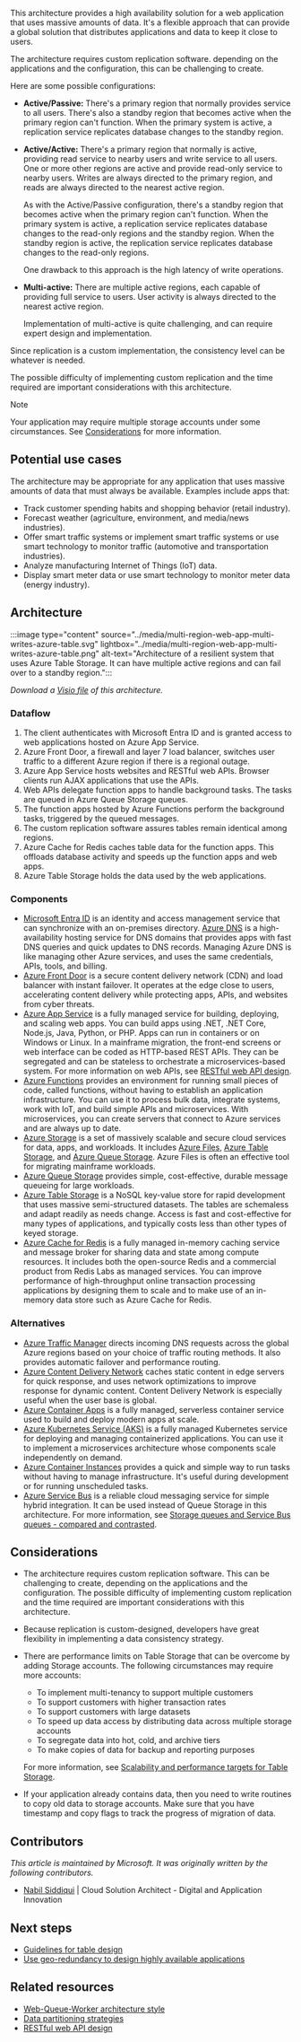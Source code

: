 This architecture provides a high availability solution for a web application that uses massive amounts of data. It's a flexible approach that can provide a global solution that distributes applications and data to keep it close to users.

The architecture requires custom replication software. depending on the applications and the configuration, this can be challenging to create.

Here are some possible configurations:

- **Active/Passive:** There's a primary region that normally provides service to all users. There's also a standby region that becomes active when the primary region can't function. When the primary system is active, a replication service replicates database changes to the standby region.
- **Active/Active:** There's a primary region that normally is active, providing read service to nearby users and write service to all users. One or more other regions are active and provide read-only service to nearby users. Writes are always directed to the primary region, and reads are always directed to the nearest active region.

   As with the Active/Passive configuration, there's a standby region that becomes active when the primary region can't function. When the primary system is active, a replication service replicates database changes to the read-only regions and the standby region. When the standby region is active, the replication service replicates database changes to the read-only regions.

   One drawback to this approach is the high latency of write operations.
- **Multi-active:** There are multiple active regions, each capable of providing full service to users. User activity is always directed to the nearest active region.

   Implementation of multi-active is quite challenging, and can require expert design and implementation.

Since replication is a custom implementation, the consistency level can be whatever is needed.

The possible difficulty of implementing custom replication and the time required are important considerations with this architecture.

> [!Note]
> Your application may require multiple storage accounts under some circumstances. See [Considerations](#considerations) for more information.

## Potential use cases

The architecture may be appropriate for any application that uses massive amounts of data that must always be available. Examples include apps that:

- Track customer spending habits and shopping behavior (retail industry).
- Forecast weather (agriculture, environment, and media/news industries).
- Offer smart traffic systems or implement smart traffic systems or use smart technology to monitor traffic (automotive and transportation industries).
- Analyze manufacturing Internet of Things (IoT) data.
- Display smart meter data or use smart technology to monitor meter data (energy industry).

## Architecture

:::image type="content" source="../media/multi-region-web-app-multi-writes-azure-table.svg" lightbox="../media/multi-region-web-app-multi-writes-azure-table.png" alt-text="Architecture of a resilient system that uses Azure Table Storage. It can have multiple active regions and can fail over to a standby region.":::

*Download a [Visio file](https://arch-center.azureedge.net/US-1857597-PR-3334-multi-region-web-app-multi-writes-azure-table.vsdx) of this architecture.*

### Dataflow

1. The client authenticates with Microsoft Entra ID and is granted access to web applications hosted on Azure App Service.
1. Azure Front Door, a firewall and layer 7 load balancer, switches user traffic to a different Azure region if there is a regional outage.
1. Azure App Service hosts websites and RESTful web APIs. Browser clients run AJAX applications that use the APIs.
1. Web APIs delegate function apps to handle background tasks. The tasks are queued in Azure Queue Storage queues.
1. The function apps hosted by Azure Functions perform the background tasks, triggered by the queued messages.
1. The custom replication software assures tables remain identical among regions.
1. Azure Cache for Redis caches table data for the function apps. This offloads database activity and speeds up the function apps and web apps.
1. Azure Table Storage holds the data used by the web applications.

### Components

- [Microsoft Entra ID](https://azure.microsoft.com/services/active-directory) is an identity and access management service that can synchronize with an on-premises directory.
[Azure DNS](https://azure.microsoft.com/services/dns) is a high-availability hosting service for DNS domains that provides apps with fast DNS queries and quick updates to DNS records. Managing Azure DNS is like managing other Azure services, and uses the same credentials, APIs, tools, and billing.
- [Azure Front Door](https://azure.microsoft.com/services/frontdoor) is a secure content delivery network (CDN) and load balancer with instant failover. It operates at the edge close to users, accelerating content delivery while protecting apps, APIs, and websites from cyber threats.
- [Azure App Service](/azure/well-architected/service-guides/app-service-web-apps) is a fully managed service for building, deploying, and scaling web apps. You can build apps using .NET, .NET Core, Node.js, Java, Python, or PHP. Apps can run in containers or on Windows or Linux. In a mainframe migration, the front-end screens or web interface can be coded as HTTP-based REST APIs. They can be segregated and can be stateless to orchestrate a microservices-based system. For more information on web APIs, see [RESTful web API design](../../best-practices/api-design.md).
- [Azure Functions](https://azure.microsoft.com/services/functions) provides an environment for running small pieces of code, called functions, without having to establish an application infrastructure. You can use it to process bulk data, integrate systems, work with IoT, and build simple APIs and microservices. With microservices, you can create servers that connect to Azure services and are always up to date.
- [Azure Storage](https://azure.microsoft.com/product-categories/storage) is a set of massively scalable and secure cloud services for data, apps, and workloads. It includes [Azure Files](https://azure.microsoft.com/services/storage/files), [Azure Table Storage](https://azure.microsoft.com/services/storage/tables), and [Azure Queue Storage](https://azure.microsoft.com/services/storage/queues). Azure Files is often an effective tool for migrating mainframe workloads.
- [Azure Queue Storage](https://azure.microsoft.com/services/storage/queues) provides simple, cost-effective, durable message queueing for large workloads.
- [Azure Table Storage](https://azure.microsoft.com/services/storage/tables) is a NoSQL key-value store for rapid development that uses massive semi-structured datasets. The tables are schemaless and adapt readily as needs change. Access is fast and cost-effective for many types of applications, and typically costs less than other types of keyed storage.
- [Azure Cache for Redis](https://azure.microsoft.com/services/cache) is a fully managed in-memory caching service and message broker for sharing data and state among compute resources. It includes both the open-source Redis and a commercial product from Redis Labs as managed services. You can improve performance of high-throughput online transaction processing applications by designing them to scale and to make use of an in-memory data store such as Azure Cache for Redis.

### Alternatives

- [Azure Traffic Manager](https://azure.microsoft.com/services/traffic-manager) directs incoming DNS requests across the global Azure regions based on your choice of traffic routing methods. It also provides automatic failover and performance routing.
- [Azure Content Delivery Network](https://azure.microsoft.com/services/cdn) caches static content in edge servers for quick response, and uses network optimizations to improve response for dynamic content. Content Delivery Network is especially useful when the user base is global.
- [Azure Container Apps](https://azure.microsoft.com/services/container-apps) is a fully managed, serverless container service used to build and deploy modern apps at scale.
- [Azure Kubernetes Service (AKS)](https://azure.microsoft.com/services/kubernetes-service) is a fully managed Kubernetes service for deploying and managing containerized applications. You can use it to implement a microservices architecture whose components scale independently on demand.
- [Azure Container Instances](https://azure.microsoft.com/services/container-instances) provides a quick and simple way to run tasks without having to manage infrastructure. It's useful during development or for running unscheduled tasks.
- [Azure Service Bus](https://azure.microsoft.com/services/service-bus) is a reliable cloud messaging service for simple hybrid integration. It can be used instead of Queue Storage in this architecture. For more information, see [Storage queues and Service Bus queues - compared and contrasted](/azure/service-bus-messaging/service-bus-azure-and-service-bus-queues-compared-contrasted).

## Considerations

- The architecture requires custom replication software. This can be challenging to create, depending on the applications and the configuration. The possible difficulty of implementing custom replication and the time required are important considerations with this architecture.
- Because replication is custom-designed, developers have great flexibility in implementing a data consistency strategy.
- There are performance limits on Table Storage that can be overcome by adding Storage accounts. The following circumstances may require more accounts:
   - To implement multi-tenancy to support multiple customers
   - To support customers with higher transaction rates
   - To support customers with large datasets
   - To speed up data access by distributing data across multiple storage accounts
   - To segregate data into hot, cold, and archive tiers
   - To make copies of data for backup and reporting purposes

   For more information, see [Scalability and performance targets for Table Storage](/azure/storage/tables/scalability-targets).
- If your application already contains data, then you need to write routines to copy old data to storage accounts. Make sure that you have timestamp and copy flags to track the progress of migration of data.

## Contributors

*This article is maintained by Microsoft. It was originally written by the following contributors.*

 * [Nabil Siddiqui](https://www.linkedin.com/in/nabilshams) | Cloud Solution Architect - Digital and Application Innovation

## Next steps

- [Guidelines for table design](/azure/storage/tables/table-storage-design-guidelines)
- [Use geo-redundancy to design highly available applications](/azure/storage/common/geo-redundant-design?toc=%2Fazure%2Fstorage%2Ftables%2Ftoc.json&tabs=current)

## Related resources

- [Web-Queue-Worker architecture style](../../guide/architecture-styles/web-queue-worker.yml)
- [Data partitioning strategies](../../best-practices/data-partitioning-strategies.yml)
- [RESTful web API design](../../best-practices/api-design.md)

